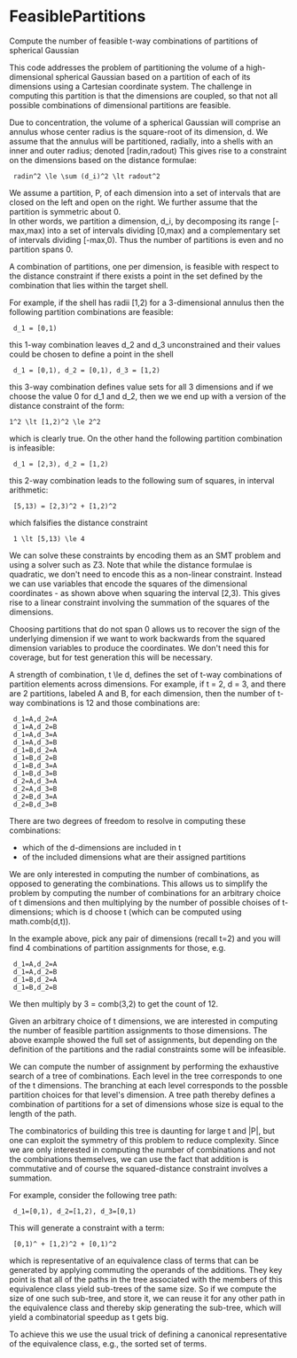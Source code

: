 # FeasiblePartitions
Compute the number of feasible t-way combinations of partitions of spherical Gaussian

This code addresses the problem of partitioning the volume of a high-dimensional spherical Gaussian based on a partition of each of its dimensions using a Cartesian coordinate system.
The challenge in computing this partition is that the dimensions are coupled, so that not all possible combinations of dimensional partitions are feasible.

Due to concentration, the volume of a spherical Gaussian will comprise an annulus whose center radius is the square-root of its dimension, d.
We assume that the annulus will be partitioned, radially, into a shells with an inner and outer radius; denoted [radin,radout)
This gives rise to a constraint on the dimensions based on the distance formulae:

     radin^2 \le \sum (d_i)^2 \lt radout^2

We assume a partition, P, of each dimension into a set of intervals that are closed on the left and open on the right.
We further assume that the partition is symmetric about 0.  
In other words, we partition a dimension, d_i, by decomposing its range [-max,max) into a set of intervals dividing [0,max) and a complementary set of intervals dividing [-max,0).
Thus the number of partitions is even and no partition spans 0.

A combination of partitions, one per dimension, is feasible with respect to the distance constraint if there exists a point in the set defined by the combination that lies within the target shell.

For example, if the shell has radii [1,2) for a 3-dimensional annulus then the following partition combinations are feasible:

     d_1 = [0,1)
     
this 1-way combination leaves d_2 and d_3 unconstrained and their values could be chosen to define a point in the shell

     d_1 = [0,1), d_2 = [0,1), d_3 = [1,2)
     
this 3-way combination defines value sets for all 3 dimensions and if we choose the value 0 for d_1 and d_2, then we we end up with a version of the distance constraint of the form:

    1^2 \lt [1,2)^2 \le 2^2
    
which is clearly true.
On the other hand the following partition combination is infeasible:

     d_1 = [2,3), d_2 = [1,2)

this 2-way combination leads to the following sum of squares, in interval arithmetic:

     [5,13) = [2,3)^2 + [1,2)^2
     
which falsifies the distance constraint

     1 \lt [5,13) \le 4
     
We can solve these constraints by encoding them as an SMT problem and using a solver such as Z3.
Note that while the distance formulae is quadratic, we don't need to encode this as a non-linear constraint.
Instead we can use variables that encode the squares of the dimensional coordinates - as shown above when squaring the interval [2,3).
This gives rise to a linear constraint involving the summation of the squares of the dimensions.

Choosing partitions that do not span 0 allows us to recover the sign of the underlying dimension if we want to work backwards from the squared dimension variables to produce the coordinates.
We don't need this for coverage, but for test generation this will be necessary.

A strength of combination, t \le d, defines the set of t-way combinations of partition elements across dimensions.
For example, if t = 2, d = 3, and there are 2 partitions, labeled A and B, for each dimension, then the number of t-way combinations is 12 and those combinations are:

     d_1=A,d_2=A
     d_1=A,d_2=B
     d_1=A,d_3=A
     d_1=A,d_3=B
     d_1=B,d_2=A
     d_1=B,d_2=B
     d_1=B,d_3=A
     d_1=B,d_3=B
     d_2=A,d_3=A
     d_2=A,d_3=B
     d_2=B,d_3=A
     d_2=B,d_3=B

There are two degrees of freedom to resolve in computing these combinations:
- which of the d-dimensions are included in t
- of the included dimensions what are their assigned partitions

We are only interested in computing the number of combinations, as opposed to generating the combinations.
This allows us to simplify the problem by computing the number of combinations for an arbitrary choice of t dimensions and then multiplying by the number of possible choises of t-dimensions; which is d choose t (which can be computed using math.comb(d,t)).

In the example above, pick any pair of dimensions (recall t=2) and you will find 4 combinations of partition assignments for those, e.g.

     d_1=A,d_2=A
     d_1=A,d_2=B
     d_1=B,d_2=A
     d_1=B,d_2=B

We then multiply by 3 = comb(3,2) to get the count of 12.

Given an arbitrary choice of t dimensions, we are interested in computing the number of feasible partition assignments to those dimensions.
The above example showed the full set of assignments, but depending on the definition of the partitions and the radial constraints some will be infeasible.

We can compute the number of assignment by performing the exhaustive search of a tree of combinations.
Each level in the tree corresponds to one of the t dimensions.
The branching at each level corresponds to the possble partition choices for that level's dimension.
A tree path thereby defines a combination of partitions for a set of dimensions whose size is equal to the length of the path.

The combinatorics of building this tree is daunting for large t and |P|, but one can exploit the symmetry of this problem to reduce complexity.
Since we are only interested in computing the number of combinations and not the combinations themselves, we can use the fact that addition is commutative and of course the squared-distance constraint involves a summation.

For example, consider the following tree path:

     d_1=[0,1), d_2=[1,2), d_3=[0,1)

This will generate a constraint with a term:

     [0,1)^ + [1,2)^2 + [0,1)^2
     
which is representative of an equivalence class of terms that can be generated by applying commuting the operands of the additions.
They key point is that all of the paths in the tree associated with the members of this equivalence class yield sub-trees of the same size.
So if we compute the size of one such sub-tree, and store it, we can reuse it for any other path in the equivalence class and thereby skip generating the sub-tree, which will yield a combinatorial speedup as t gets big.

To achieve this we use the usual trick of defining a canonical representative of the equivalence class, e.g., the sorted set of terms.
     
